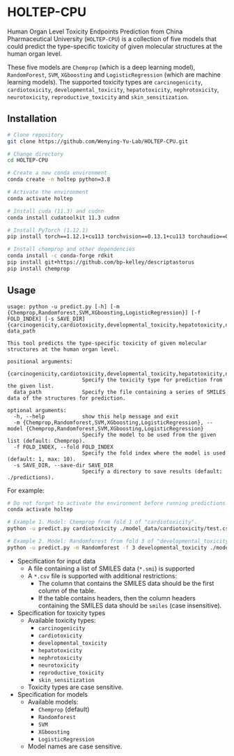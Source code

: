 # HOLTEP-CPU  
Human Organ Level Toxicity Endpoints Prediction from China Pharmaceutical University (`HOLTEP-CPU`) is a collection of five models that could predict the type-specific toxicity of given molecular structures at the human organ level.   

These five models are `Chemprop` (which is a deep learning model), `RandomForest`, `SVM`, `XGboosting` and `LogisticRegression` (which are machine learning models). The supported toxicity types are `carcinogenicity`, `cardiotoxicity`, `developmental_toxicity`, `hepatotoxicity`, `nephrotoxicity`, `neurotoxicity`, `reproductive_toxicity` and `skin_sensitization`.
## Installation  
```sh
# Clone repository
git clone https://github.com/Wenying-Yu-Lab/HOLTEP-CPU.git

# Change directory
cd HOLTEP-CPU

# Create a new conda environment
conda create -n holtep python=3.8

# Activate the environment
conda activate holtep

# Install cuda (11.3) and cudnn
conda install cudatoolkit 11.3 cudnn

# Install PyTorch (1.12.1)
pip install torch==1.12.1+cu113 torchvision==0.13.1+cu113 torchaudio==0.12.1 --extra-index-url https://download.pytorch.org/whl/cu113

# Install chemprop and other dependencies
conda install -c conda-forge rdkit
pip install git+https://github.com/bp-kelley/descriptastorus
pip install chemprop
```  

## Usage
```
usage: python -u predict.py [-h] [-m {Chemprop,Randomforest,SVM,XGboosting,LogisticRegression}] [-f FOLD_INDEX] [-s SAVE_DIR] {carcinogenicity,cardiotoxicity,developmental_toxicity,hepatotoxicity,nephrotoxicity,neurotoxicity,reproductive_toxicity,skin_sensitization} data_path

This tool predicts the type-specific toxicity of given molecular structures at the human organ level.

positional arguments:
  {carcinogenicity,cardiotoxicity,developmental_toxicity,hepatotoxicity,nephrotoxicity,neurotoxicity,reproductive_toxicity,skin_sensitization}
                        Specify the toxicity type for prediction from the given list.
  data_path             Specify the file containing a series of SMILES data of the structures for prediction.

optional arguments:
  -h, --help            show this help message and exit
  -m {Chemprop,Randomforest,SVM,XGboosting,LogisticRegression}, --model {Chemprop,Randomforest,SVM,XGboosting,LogisticRegression}
                        Specify the model to be used from the given list (default: Chemprop).
  -f FOLD_INDEX, --fold FOLD_INDEX
                        Specify the fold index where the model is used (default: 1, max: 10).
  -s SAVE_DIR, --save-dir SAVE_DIR
                        Specify a directory to save results (default: ./predictions).
```
For example:  
```sh
# Do not forget to activate the environment before running predictions.
conda activate holtep

# Example 1. Model: Chemprop from fold 1 of "cardiotoxicity".
python -u predict.py cardiotoxicity ./model_data/cardiotoxicity/test.csv

# Example 2. Model: Randomforest from fold 3 of "developmental_toxicity".
python -u predict.py -m Randomforest -f 3 developmental_toxicity ./model_data/developmental_toxicity/test.csv
```
- Specification for input data
  - A file containing a list of SMILES data (`*.smi`) is supported
  - A `*.csv` file is supported with additional restrictions:
    - The column that contains the SMILES data should be the first column of the table.
    - If the table contains headers, then the column headers containing the SMILES data should be `smiles` (case insensitive).
- Specification for toxicity types
  - Available toxicity types:
    - `carcinogenicity`
    - `cardiotoxicity`
    - `developmental_toxicity`
    - `hepatotoxicity`
    - `nephrotoxicity`
    - `neurotoxicity`
    - `reproductive_toxicity`
    - `skin_sensitization`
  - Toxicity types are case sensitive.
- Specification for models
  - Available models:
    - `Chemprop` (default)
    - `Randomforest`
    - `SVM`
    - `XGboosting`
    - `LogisticRegression`
  - Model names are case sensitive.
